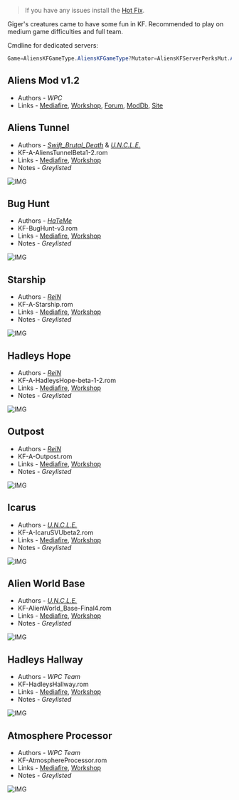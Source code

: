 [Hot Fix]: <https://www.mediafire.com/file/et7dwjasj46xaec/AliensHotFix.zip/file> 'FIX ME!'

> If you have any issues install the [Hot Fix].

Giger's creatures came to have some fun in KF. Recommended to play on medium game difficulties and full team.

Cmdline for dedicated servers:

```java
Game=AliensKFGameType.AliensKFGameType?Mutator=AliensKFServerPerksMut.AliensKFServerPerksMut,AliensKFXenos.MutAliensPath,AliensKFExtra.AKFDetailMut
```

## Aliens Mod v1.2

* Authors - *WPC*
* Links - [Mediafire](<https://www.mediafire.com/file/oofcx160f84xis7/AliensV1.2.zip/file>), [Workshop](<https://steamcommunity.com/workshop/filedetails/?id=111934166>), [Forum](<https://forums.tripwireinteractive.com/index.php?threads/mod-aliens-killingfloor.83344/>), [ModDb](<https://www.moddb.com/mods/aliens-killing-floor>), [Site](<http://www.mostimpressive.nl/AKF/>)

## Aliens Tunnel

* Authors - [*Swift_Brutal_Death*](./Links.md#Swift_Brutal_Death) & [*U.N.C.L.E.*](./Links.md#U.N.C.L.E.)
* KF-A-AliensTunnelBeta1-2.rom
* Links - [Mediafire](<https://www.mediafire.com/file/ytu24duslo1p83s/KF-A-AliensTunnelBeta1-2.zip/file>), [Workshop](<https://steamcommunity.com/sharedfiles/filedetails/?id=111959360>)
* Notes - *Greylisted*

![IMG](./images/a_AliensTunnel.jpeg ':size=300')

## Bug Hunt

* Authors - [*HaTeMe*](./Links.md#HaTeMe)
* KF-BugHunt-v3.rom
* Links - [Mediafire](<https://www.mediafire.com/file/t4d6j06jde4x893/KF-BugHunt-v3.zip/file>), [Workshop](<https://steamcommunity.com/sharedfiles/filedetails/?id=126283862>)
* Notes - *Greylisted*

![IMG](./images/a_BugHunt.jpeg ':size=300')

## Starship

* Authors - [*ReiN*](./Links.md#ReiN)
* KF-A-Starship.rom
* Links - [Mediafire](<https://www.mediafire.com/file/2aq6gi579m2pvd9/KF-A-Starship.zip/file>), [Workshop](<https://steamcommunity.com/sharedfiles/filedetails/?id=143952091>)
* Notes - *Greylisted*

![IMG](./images/a_Starship.jpeg ':size=300')

## Hadleys Hope

* Authors - [*ReiN*](./Links.md#ReiN)
* KF-A-HadleysHope-beta-1-2.rom
* Links - [Mediafire](<https://www.mediafire.com/file/ofeq45605tpp5qh/KF-A-HadleysHope-beta-1-2.zip/file>), [Workshop](<https://steamcommunity.com/sharedfiles/filedetails/?id=169211588>)
* Notes - *Greylisted*

![IMG](./images/a_HadleysHope.jpeg ':size=300')

## Outpost

* Authors - [*ReiN*](./Links.md#ReiN)
* KF-A-Outpost.rom
* Links - [Mediafire](<https://www.mediafire.com/file/4b8md74wmo752qa/KF-A-Outpost.zip/file>), [Workshop](<https://steamcommunity.com/sharedfiles/filedetails/?id=143430016>)
* Notes - *Greylisted*

![IMG](./images/a_Outpost.jpeg ':size=300')

## Icarus

* Authors - [*U.N.C.L.E.*](./Links.md#U.N.C.L.E.)
* KF-A-IcaruSVUbeta2.rom
* Links - [Mediafire](<https://www.mediafire.com/file/uxol1a2wbj6xel9/KF-A-IcaruSVUbeta2.zip/file>), [Workshop](<https://steamcommunity.com/sharedfiles/filedetails/?id=209922729>)
* Notes - *Greylisted*

![IMG](./images/a_IcaruS.jpeg ':size=300')

## Alien World Base

* Authors - [*U.N.C.L.E.*](./Links.md#U.N.C.L.E.)
* KF-AlienWorld_Base-Final4.rom
* Links - [Mediafire](<https://www.mediafire.com/file/bg96e36civllt8p/KF-AlienWorld_Base-Final4.zip/file>), [Workshop](<https://steamcommunity.com/sharedfiles/filedetails/?id=369726276>)
* Notes - *Greylisted*

![IMG](./images/a_AlienWorld_Base.jpeg ':size=300')

## Hadleys Hallway

* Authors - *WPC Team*
* KF-HadleysHallway.rom
* Links - [Mediafire](<https://www.mediafire.com/file/xjn5awbhb4jzlos/KF-HadleysHallway.zip/file>), [Workshop](<https://steamcommunity.com/sharedfiles/filedetails/?id=111928275>)
* Notes - *Greylisted*

![IMG](./images/a_HadleysHallway.jpeg ':size=300')

## Atmosphere Processor

* Authors - *WPC Team*
* KF-AtmosphereProcessor.rom
* Links - [Mediafire](<https://www.mediafire.com/file/wu84h6b5xaip9e5/KF-AtmosphereProcessor.zip/file>), [Workshop](<https://steamcommunity.com/sharedfiles/filedetails/?id=111922917>)
* Notes - *Greylisted*

![IMG](./images/a_AtmosphereProcessor.jpeg ':size=300')
